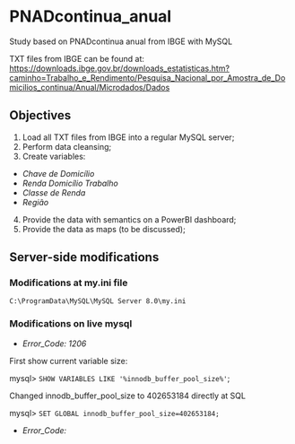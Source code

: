 # PNADcontinua_anual
Study based on PNADcontinua anual from IBGE with MySQL

TXT files from IBGE can be found at:
https://downloads.ibge.gov.br/downloads_estatisticas.htm?caminho=Trabalho_e_Rendimento/Pesquisa_Nacional_por_Amostra_de_Domicilios_continua/Anual/Microdados/Dados

## Objectives

1. Load all TXT files from IBGE into a regular MySQL server;
2. Perform data cleansing;
3. Create variables:
* *Chave de Domicílio*
* *Renda Domicílio Trabalho*
* *Classe de Renda*
* *Região*
4. Provide the data with semantics on a PowerBI dashboard;
5. Provide the data as maps (to be discussed);

## Server-side modifications

### Modifications at my.ini file
`C:\ProgramData\MySQL\MySQL Server 8.0\my.ini`

### Modifications on live mysql

* *Error_Code: 1206*

First show current variable size:

mysql> `SHOW VARIABLES LIKE '%innodb_buffer_pool_size%'`;

Changed innodb_buffer_pool_size to 402653184 directly at SQL

mysql> `SET GLOBAL innodb_buffer_pool_size=402653184;`

* *Error_Code:* 
